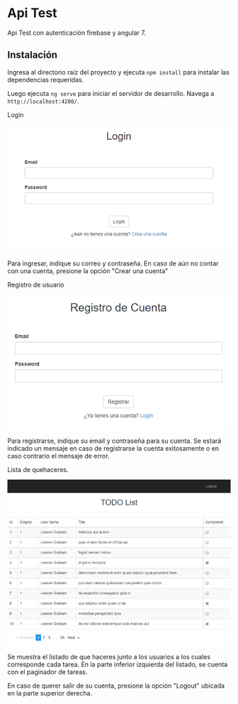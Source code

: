 # Api Test

Api Test con autenticación firebase y angular 7.

## Instalación

Ingresa al directorio raíz del proyecto y ejecuta `npm install` para instalar las dependencias requeridas.

Luego ejecuta `ng serve` para iniciar el servidor de desarrollo.
Navega a `http://localhost:4200/`.

Login

![](/src/assets/imgs/login.PNG?raw=true)

Para ingresar, indique su correo y contraseña. En caso de aún no contar con una cuenta, presione la opción "Crear una cuenta"

Registro de usuario

![](/src/assets/imgs/regist.PNG?raw=true)

Para registrarse, indique su email y contraseña para su cuenta. Se estará indicado un mensaje en caso de registrarse la cuenta exitosamente o en caso contrario el mensaje de error.


Lista de quehaceres.

![](/src/assets/imgs/todo-list.PNG?raw=true)

Se muestra el listado de que haceres junto a los usuarios a los cuales corresponde cada tarea. En la parte inferior izquierda del listado, se cuenta con el paginador de tareas.

En caso de querer salir de su cuenta, presione la opción "Logout" ubicada en la parte superior derecha.